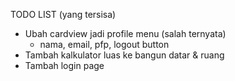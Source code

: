 TODO LIST (yang tersisa)

- Ubah cardview jadi profile menu (salah ternyata)
	- nama, email, pfp, logout button
- Tambah kalkulator luas ke bangun datar & ruang
- Tambah login page
